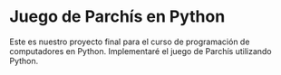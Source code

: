 # Juego de Parchís en Python
Este es nuestro proyecto final para el curso de programación de computadores en Python.
Implementaré el juego de Parchís utilizando Python.
